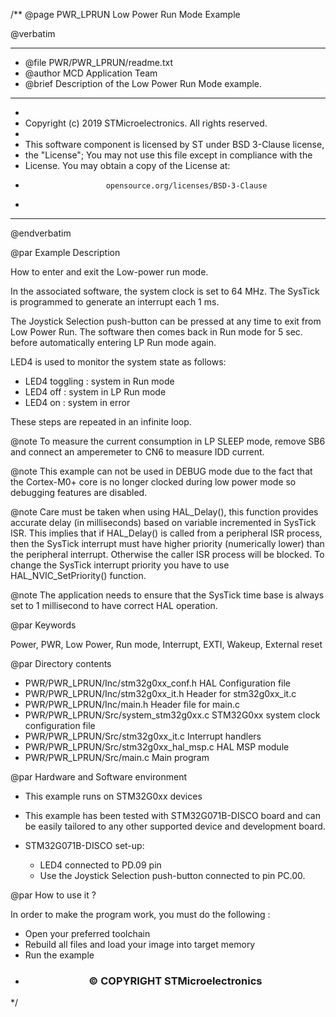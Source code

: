 /**
  @page PWR_LPRUN Low Power Run Mode Example
  
  @verbatim
  ******************************************************************************
  * @file    PWR/PWR_LPRUN/readme.txt 
  * @author  MCD Application Team
  * @brief   Description of the Low Power Run Mode example.
  ******************************************************************************
  *
  * Copyright (c) 2019 STMicroelectronics. All rights reserved.
  *
  * This software component is licensed by ST under BSD 3-Clause license,
  * the "License"; You may not use this file except in compliance with the
  * License. You may obtain a copy of the License at:
  *                       opensource.org/licenses/BSD-3-Clause
  *
  ******************************************************************************
  @endverbatim

@par Example Description 
 
How to enter and exit the Low-power run mode.

In the associated software, the system clock is set to 64 MHz.
The SysTick is programmed to generate an interrupt each 1 ms.

The Joystick Selection push-button can be pressed at any time to exit from Low Power Run. 
The software then comes back in Run mode for 5 sec. before automatically 
entering LP Run mode again. 

LED4 is used to monitor the system state as follows:
 - LED4 toggling : system in Run mode
 - LED4 off : system in LP Run mode
 - LED4 on : system in error

These steps are repeated in an infinite loop.

@note To measure the current consumption in LP SLEEP mode, remove SB6 and connect an amperemeter to CN6 to measure IDD current.

@note This example can not be used in DEBUG mode due to the fact 
      that the Cortex-M0+ core is no longer clocked during low power mode 
      so debugging features are disabled.

@note Care must be taken when using HAL_Delay(), this function provides accurate delay (in milliseconds)
      based on variable incremented in SysTick ISR. This implies that if HAL_Delay() is called from
      a peripheral ISR process, then the SysTick interrupt must have higher priority (numerically lower)
      than the peripheral interrupt. Otherwise the caller ISR process will be blocked.
      To change the SysTick interrupt priority you have to use HAL_NVIC_SetPriority() function.
      
@note The application needs to ensure that the SysTick time base is always set to 1 millisecond
      to have correct HAL operation.

@par Keywords

Power, PWR, Low Power, Run mode, Interrupt, EXTI, Wakeup, External reset

@par Directory contents 

  - PWR/PWR_LPRUN/Inc/stm32g0xx_conf.h         HAL Configuration file
  - PWR/PWR_LPRUN/Inc/stm32g0xx_it.h           Header for stm32g0xx_it.c
  - PWR/PWR_LPRUN/Inc/main.h                         Header file for main.c
  - PWR/PWR_LPRUN/Src/system_stm32g0xx.c       STM32G0xx system clock configuration file
  - PWR/PWR_LPRUN/Src/stm32g0xx_it.c           Interrupt handlers
  - PWR/PWR_LPRUN/Src/stm32g0xx_hal_msp.c     HAL MSP module
  - PWR/PWR_LPRUN/Src/main.c                   Main program

@par Hardware and Software environment

  - This example runs on STM32G0xx devices
    
  - This example has been tested with STM32G071B-DISCO
    board and can be easily tailored to any other supported device
    and development board.

  - STM32G071B-DISCO set-up:
    - LED4 connected to PD.09 pin
    - Use the Joystick Selection push-button connected to pin PC.00.

@par How to use it ? 

In order to make the program work, you must do the following :
 - Open your preferred toolchain 
 - Rebuild all files and load your image into target memory
 - Run the example

 * <h3><center>&copy; COPYRIGHT STMicroelectronics</center></h3>
 */
